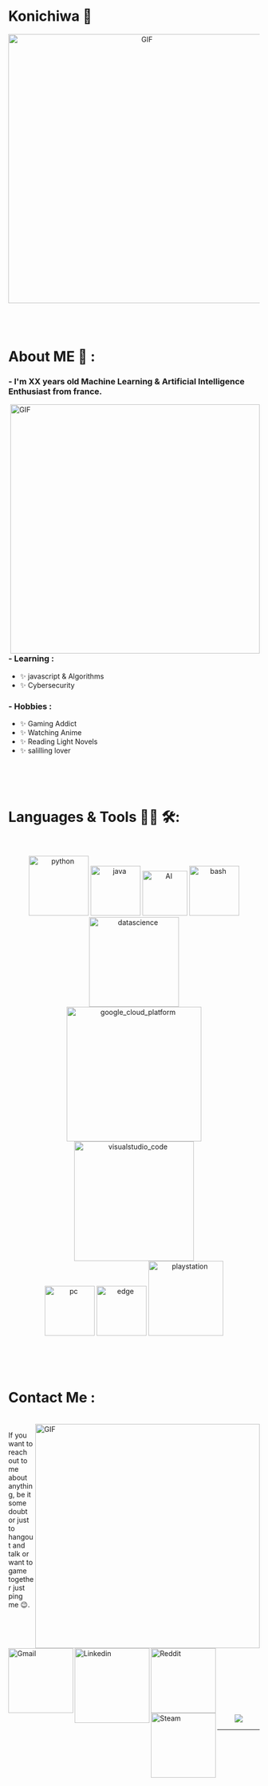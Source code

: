# Konichiwa 👋

<div align="center">
<img hight="300" width="540" alt="GIF" align="center" src="https://media1.tenor.com/images/51b1a4fa19893b8f341f5340d7748a20/tenor.gif">
</div>

</br>
</br>
</br>


# About ME 💬 :

### - I'm XX years  old Machine Learning & Artificial Intelligence Enthusiast from france.

<img hight="400" width="500" alt="GIF" align="right" src="https://imgr.search.brave.com/wo30q_p5oHhj6i9OPTmayVkQb17cl3yR_RV7FibZIrw/fit/500/281/ce/1/aHR0cHM6Ly82Ni5t/ZWRpYS50dW1ibHIu/Y29tLzcwNmMwMDBm/NmQwOTZkNmM3OTg5/N2Q4OTM3NzZiOTE3/L3R1bWJscl9wbDR2/cHloWEJnMXV5aHox/cG8xX3IxXzUwMC5n/aWY.gif">

### - Learning :
- ✨ javascript & Algorithms
- ✨ Cybersecurity

### - Hobbies : 
- ✨ Gaming Addict
- ✨ Watching Anime
- ✨ Reading Light Novels
- ✨ salilling lover

</br>
</br>
</br>



# Languages & Tools 👨‍💻 🛠:
</br>

<p align="center">

<!-- For more icons please follow  https://github.com/MikeCodesDotNET/ColoredBadges -->
<img src="https://img.shields.io/badge/Python-FFD43B?style=for-the-badge&logo=python&logoColor=darkgreen" alt="python" width="120" hight="50">
<img src="https://img.shields.io/badge/JavaScript-323330?style=for-the-badge&logo=javascript&logoColor=F7DF1E" alt="java"  width="100" hight="50">
<img src="https://img.shields.io/badge/Amazon_AWS-FF9900?style=for-the-badge&logo=amazonaws&logoColor=white" alt="AI" width="90" hight="50">
<img src="https://img.shields.io/badge/HTML5-E34F26?style=for-the-badge&logo=html5&logoColor=white" alt="bash" width="100" hight="50">
<img src="https://img.shields.io/badge/MongoDB-white?style=for-the-badge&logo=mongodb&logoColor=4EA94B" alt="datascience" width="180" hight="50">
</br>
<img src="https://img.shields.io/badge/TypeScript-007ACC?style=for-the-badge&logo=typescript&logoColor=white" alt="google_cloud_platform" width="270" hight="50">
<img src="https://img.shields.io/badge/WebStorm-000000?style=for-the-badge&logo=WebStorm&logoColor=white" alt="visualstudio_code" width="240" hight="50">
</br>
<img src="https://img.shields.io/badge/Windows-0078D6?style=for-the-badge&logo=windows&logoColor=white" alt="pc" width="100" hight="50">
<img src="https://img.shields.io/badge/Brave-FF1B2D?style=for-the-badge&logo=Brave&logoColor=white" alt="edge" width="100" hight="50">
<img src="https://img.shields.io/badge/Kali_Linux-557C94?style=for-the-badge&logo=kali-linux&logoColor=white" alt="playstation" width="150" hight="50">
</p>
</br>
</br>
</br>



# Contact Me :

<p>
 </br>


<img hight="320" width="450" align="right" alt="GIF" src="https://pa1.narvii.com/5765/ad7b63f6c27d352b128038498784bb8bb6df35bc_hq.gif">


If you want to reach out to me about anything, be it some doubt or just to hangout and talk or want to game together just ping me 😉.

<a href="mailto:zertanaxpro@protonmail.com">
 <img align="left" alt="Gmail" width="130" hight="100" src="https://img.shields.io/badge/ProtonMail-8B89CC?style=for-the-badge&logo=protonmail&logoColor=white" />
</a>
<a href="https://discord.gg/asurafr">
  <img align="left" alt="Linkedin" width="150" hight="100" src="https://img.shields.io/badge/Discord-7289DA?style=for-the-badge&logo=discord&logoColor=white
" />
</br>
</br>
</br>
</a>
<a href="https://steamcommunity.com/profiles/zertanax/">
  <img align="left" alt=" Reddit" width="130" hight="100" src="https://img.shields.io/badge/Steam-000000?style=for-the-badge&logo=steam&logoColor=white
" />
</a>
<a href="https://steamcommunity.com/profiles/zertanax/">
  <img align="left" alt="Steam" width="130" hight="100" src="https://img.shields.io/badge/dialogflow-FF9800?style=for-the-badge&logo=dialogflow&logoColor=white" />
</a>
 </p>
 

</br>
</br>
</br>
</br>
</br>
</br>
</br>



<p align="center" >  
  <a href="https://github.com/anuraghazra/github-readme-stats"> 
<img  src="https://github-readme-stats.vercel.app/api?username=zertanax&show_icons=true&theme=radical"/>
  </a>
  </p>

*************
